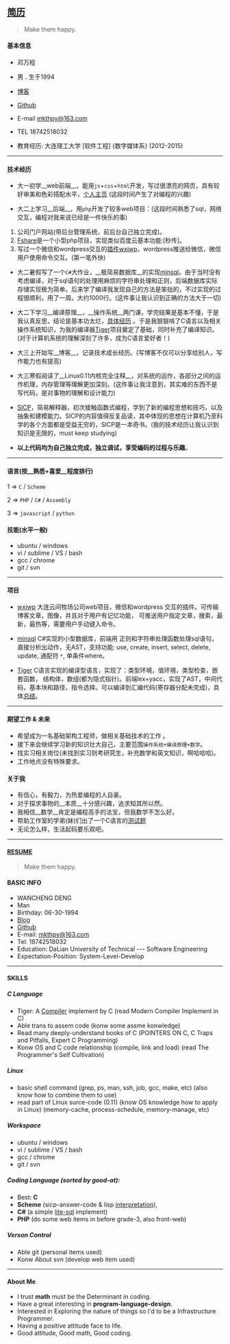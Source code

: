 ## [简历](https://github.com/whps/whps.github.io/blob/master/Resume-ch.md)

> Make them happy.


#### 基本信息
* 邓万程

* 男 __.__ 生于1994

* [博客](https://github.com/whps/whps.github.io/issues)

* [Github](https://github.com/whps)

* E-mail mkthpy@163.com

* TEL 18742518032

* 教育经历: 大连理工大学 [软件工程] {数字媒体系} (2012-2015)

---

#### 技术经历
* 大一初学__web前端__，能用`js`+`css`+`html`开发，写过很漂亮的网页，具有较好审美和色彩搭配水平，[个人主页](https://whps.github.io/)
  (这段时间产生了对编程的兴趣)

* 大二上学习__后端__，用`php`开发了较多web项目：(这段时间熟悉了sql，网络交互，编程对我来说已经是一件快乐的事)
 1. 公司门户网站(带后台管理系统，前后台自己独立完成)。
 2. [Fshare](https://github.com/whps/whps.github.io/tree/master/stuff/tiny-item/fshare)是一个小型php项目，实现类似百度云基本功能:[秒传]。
 3. 写过一个微信和wordpress交互的[插件wxiwp](https://github.com/whps/whps.github.io/tree/master/stuff/tiny-item/wxiwp)，wordpress推送给微信，微信用户使用命令交互。(第一笔外快)

* 大二暑假写了一个`C#`大作业，__极简易数据库__的实现[minsql](https://github.com/whps/whps.github.io/tree/master/stuff/tiny-item/minsql)。由于当时没有考虑编译，对于sql语句的处理用麻烦的字符串处理和正则，后端数据库实际存储实现极为简单。后来学了编译我发现自己的方法是笨拙的，不过实现的过程很顺利，用了一周。大约1000行。(这件事让我认识到正确的方法大于一切)

* 大二下学习__编译原理__，__操作系统__两门课，学完结果是基本不懂，于是我认真反思，结论是基本功太烂，[具体经历](https://github.com/whps/whps.github.io/issues/8) 。于是我狠狠啃了C语言以及相关操作系统知识，为我的编译器[Tiger](https://github.com/whps/Tiger)项目奠定了基础，同时补充了编译知识。(对于计算机系统的理解深刻了许多，成为C语言爱好者！)

* 大三上开始写__博客__，记录技术成长经历。(写博客不仅可以分享给别人，写作能力也有提高)

* 大三寒假阅读了__Linux0.11内核完全注释__，对系统的运作，各部分之间的运作机理，内存管理等理解更加深刻。(这件事让我注意到，其实难的东西不是写代码，是对事物的理解和设计能力)

* [SICP](https://github.com/whps/whps.github.io/tree/master/stuff/tiny-item/Interpret)，简易解释器，初次接触函数式编程，学到了新的编程思想和技巧，以及抽象和建模能力。SICP的内容值得反复品读，其中体现的思想在计算机乃至科学的各个方面都是受益无穷的，SICP是一本奇书。(我的技术经历让我认识到知识是无限的，must keep studying)

* __以上代码均为自己独立完成，独立调试，享受编码的过程与乐趣__。

---
 
#### 语言(按__熟悉+喜爱__程度排行)
1 => `C` / `Scheme`

2 => `PHP` / `C#` / `Assembly`

3 => `javascript` / `python`
 
 
#### 技能(水平一般)
* ubuntu / windows
* vi / sublime / VS / bash
* gcc / chrome
* git / svn

---

#### 项目
* [wxiwp](https://github.com/whps/whps.github.io/tree/master/stuff/tiny-item/wxiwp) 大连云间牧场公司web项目，微信和wordpress 交互的插件。可传输博客文章，图像，并且对于用户有记忆功能，
可推送用户指定文章，搜索，最新，最热等，需要用户手动键入命令。

* [minsql](https://github.com/whps/whps.github.io/tree/master/stuff/tiny-item/minsql) C#实现的小型数据库，前端用
正则和字符串处理函数处理sql语句，直接分析出动作，无AST，支持功能: use, create, insert, select, delete, update, 通配符 `*`, 单条件where。

* [Tiger](https://github.com/whps/Tiger) C语言实现的编译型语言，实现了：类型环境，值环境，类型检查，嵌套函数，
结构体，数组(都为隐式指针)。前端lex+yacc，实现了AST，中间代码，基本块和路径，指令选择。可以编译到汇编代码(寄存器分配未完成)，具体[总结](https://github.com/whps/whps.github.io/issues/5)。

---

#### 期望工作 & 未来

* 希望成为一名基础架构工程师，做相关基础技术的工作 。
* 接下来会继续学习新的知识壮大自己，主要范围`操作系统+编译原理+数学`。
* 找实习相关岗位(未找到实习则考研究生，补充数学和英文知识，啊哈哈哈)。
* 工作地点没有特殊要求。
 
#### 关于我

* 有信心，有毅力，为热爱编程的人自豪。
* 对于探求事物的__本质__十分感兴趣，追求知其所以然。
* 我相信__数学__肯定是编程高手的法宝，但我数学不怎么好。
* 帮助工作室的学弟(妹)们出了一个C语言的[测试题](https://github.com/CIPPUS-SSS/assignment/blob/master/C-Lang-Exam-2014-12-16.md)
* 无论怎么样，生活起码要乐观吧。

---

#### [RESUME](https://github.com/whps/whps.github.io/blob/master/Resume-ch.md)

> Make them happy.


#### BASIC INFO
* WANCHENG DENG
* Man
* Birthday: 06-30-1994
* [Blog](https://github.com/whps/whps.github.io/issues)
* [Github](https://github.com/whps)
* E-mail: mkthpy@163.com
* Tel: 18742518032
* Education: DaLian University of Technical --- Software Engineering
* Expectation-Position: System-Level-Develop

---

#### SKILLS


##### C Language

* Tiger: 
  A [Compiler](https://github.com/whps/Tiger) implement by C
  (read Modern Compiler Implement in C)
* Able trans to assem code
  (konw some assme konwledge)
* Read many deeply-understand books of C 
  (POINTERS ON C, C Traps and Pitfalls, Expert C Programming)
* Konw OS and C code relationship 
  (compile, link and load)
  (read The Programmer's Self Cultivation)


##### Linux

* basic shell command 
  (grep, ps, man, ssh, job, gcc, make, etc)
  (also know how to combine them to use)
* read part of Linux surce-code (0.11)
  (know OS knowledge how to apply in Linux)
  (memory-cache, process-schedule, memory-manage, etc)


##### Workspace

* ubuntu / windows
* vi / sublime / VS / bash
* gcc / chrome
* git / svn


##### Coding Language (sorted by good-at):

* Best: __C__
* __Scheme__ (sicp-answer-code & lisp [interpretation](https://github.com/whps/whps.github.io/tree/master/stuff/tiny-item/Interpret)), 
* __C#__ (a simple [lite-sql](https://github.com/whps/whps.github.io/tree/master/stuff/tiny-item/minsql) implement)
* __PHP__ (do some web items in before grade-3, also front-web)


##### Verson Control

* Able git (personal items used)
* Konw About svn (develop web item used)

---

#### About Me

* I trust __math__ must be the Determinant in coding.
* Have a great interesting in __program-language-design__.
* Interested in Exploring the nature of things so l'd to be a Infrastructure Programmer.
* Having a positive attitude face to life.
* Good attitude, Good math, Good coding.



